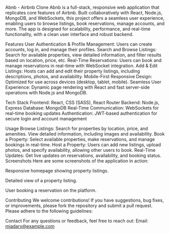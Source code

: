 Abnb - Airbnb Clone
Abnb is a full-stack, responsive web application that replicates core features of Airbnb. Built collaboratively with React, Node.js, MongoDB, and WebSockets, this project offers a seamless user experience, enabling users to browse listings, book reservations, manage accounts, and more. The app is designed for scalability, performance, and real-time functionality, with a clean user interface and robust backend.

Features
User Authentication & Profile Management: Users can create accounts, log in, and manage their profiles.
Search and Browse Listings: Search for available properties, view detailed information, and filter results based on location, price, etc.
Real-Time Reservations: Users can book and manage reservations in real-time with WebSocket integration.
Add & Edit Listings: Hosts can add and edit their property listings, including descriptions, photos, and availability.
Mobile-First Responsive Design: Optimized for use across devices (desktop, tablet, mobile).
Seamless User Experience: Dynamic page rendering with React and fast server-side operations with Node.js and MongoDB.

Tech Stack
Frontend: React, CSS (SASS), React Router
Backend: Node.js, Express
Database: MongoDB
Real-Time Communication: WebSockets for real-time booking updates
Authentication: JWT-based authentication for secure login and account management

Usage
Browse Listings: Search for properties by location, price, and amenities. View detailed information, including images and availability.
Book a Property: Select available properties, make reservations, and manage bookings in real-time.
Host a Property: Users can add new listings, upload photos, and specify availability, allowing other users to book.
Real-Time Updates: Get live updates on reservations, availability, and booking status.
Screenshots
Here are some screenshots of the application in action:

Responsive homepage showing property listings.

Detailed view of a property listing.

User booking a reservation on the platform.

Contributing
We welcome contributions! If you have suggestions, bug fixes, or improvements, please fork the repository and submit a pull request. Please adhere to the following guidelines:


Contact
For any questions or feedback, feel free to reach out:
Email: miadarv@example.com